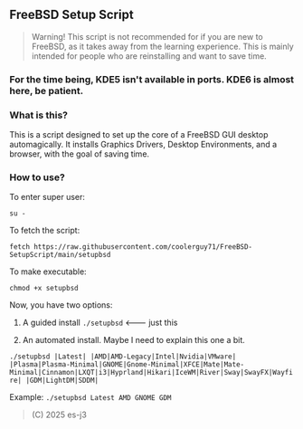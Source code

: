 ## FreeBSD Setup Script

> Warning! This script is not recommended for if you are new to FreeBSD, as it takes away from the learning experience. This is mainly intended for people who are reinstalling and want to save time. 

### For the time being, KDE5 isn't available in ports. KDE6 is almost here, be patient.

### What is this?

This is a script designed to set up the core of a FreeBSD GUI desktop automagically. It installs Graphics Drivers, Desktop Environments, and a browser, with the goal of saving time.

### How to use? 

To enter super user:

```su -```

To fetch the script:

```fetch https://raw.githubusercontent.com/coolerguy71/FreeBSD-SetupScript/main/setupbsd``` 

To make executable:

```chmod +x setupbsd```

Now, you have two options:

1. A guided install ```./setupbsd``` <--- just this


2. An automated install. Maybe I need to explain this one a bit.

```./setupbsd |Latest| |AMD|AMD-Legacy|Intel|Nvidia|VMware| |Plasma|Plasma-Minimal|GNOME|Gnome-Minimal|XFCE|Mate|Mate-Minimal|Cinnamon|LXQT|i3|Hyprland|Hikari|IceWM|River|Sway|SwayFX|Wayfire| |GDM|LightDM|SDDM|```

Example: ```./setupbsd Latest AMD GNOME GDM```

> (C) 2025 es-j3
